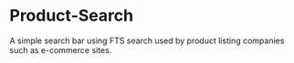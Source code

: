 # Product-Search
A simple search bar using FTS search used by product listing companies such as e-commerce sites.
